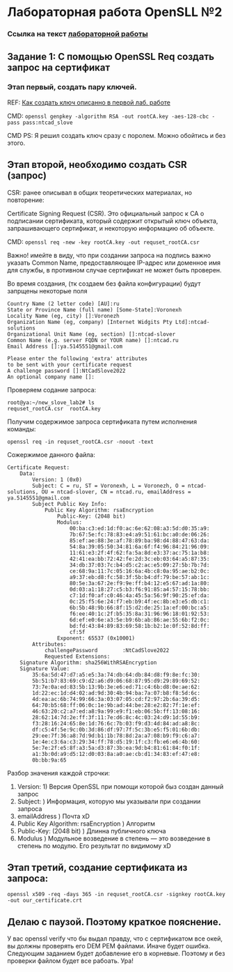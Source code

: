 
# Лабораторная работа OpenSLL №2

### Ссылка на текст [лабораторной работы](https://static.ntcad.ru/kulikov/lab_2.pdf)

## Задание 1: С помощью OpenSSL Req создать запрос на сертификат 

### Этап первый, создать пару ключей. 

REF: [Как создать ключ описанно в первой лаб. работе](https://github.com/netconpi/openssl_rsa_des3/blob/main/openssl.md)

CMD: `openssl genpkey -algorithm RSA -out rootCA.key -aes-128-cbc -pass pass:ntcad_slove`

CMD PS: Я решил создать ключ сразу с поролем. Можно обойтись и без этого. 

## Этап второй, необходимо создать CSR (запрос)

CSR: ранее описывал в общих теоретических материалах, но повторение: 

Certificate Signing Request (CSR). Это официальный запрос к CA о подписании сертификата, который содержит открытый ключ объекта, запрашивающего сертификат, и некоторую информацию об объекте.

CMD: `openssl req -new -key rootCA.key -out requset_rootCA.csr`

Важно! имейте в виду, что при создании запроса на подпись важно указать Common Name, предоставляющее IP-адрес или доменное имя для службы, в противном случае сертификат не может быть проверен.

Во время создания, (тк создаем без файла конфигурации) будут запрщены некоторые поля 

```
Country Name (2 letter code) [AU]:ru
State or Province Name (full name) [Some-State]:Voronexh
Locality Name (eg, city) []:Voronezh
Organization Name (eg, company) [Internet Widgits Pty Ltd]:ntcad-solutions
Organizational Unit Name (eg, section) []:ntcad-slover
Common Name (e.g. server FQDN or YOUR name) []:ntcad.ru
Email Address []:ya.5145551@gmail.com

Please enter the following 'extra' attributes
to be sent with your certificate request
A challenge password []:NtCadSlove2022
An optional company name []:
```

Проверяем содание запроса: 

```
root@ya:~/new_slove_lab2# ls
requset_rootCA.csr  rootCA.key
```

Получим содержимое запроса сертификата путем исполнения команды: 

```
openssl req -in requset_rootCA.csr -noout -text
```

Сожержимое данного файла: 

```
Certificate Request:
    Data:
        Version: 1 (0x0)
        Subject: C = ru, ST = Voronexh, L = Voronezh, O = ntcad-solutions, OU = ntcad-slover, CN = ntcad.ru, emailAddress = ya.5145551@gmail.com
        Subject Public Key Info:
            Public Key Algorithm: rsaEncryption
                Public-Key: (2048 bit)
                Modulus:
                    00:ba:c3:ed:1d:f0:ac:6e:62:08:a3:5d:d0:35:a9:
                    7b:67:5e:fc:78:83:e4:a9:51:61:bc:a0:de:06:26:
                    85:ef:ae:88:3e:af:78:89:ba:98:d4:88:47:63:da:
                    54:8a:39:05:50:34:81:6a:6f:f4:96:84:21:96:09:
                    11:61:e3:2f:4f:62:fa:5a:8d:e3:37:ac:75:1a:b8:
                    42:41:ea:bb:72:42:fe:2d:3c:eb:03:64:a5:87:35:
                    34:db:37:03:7c:b4:d5:c2:ac:e5:09:27:5b:7b:7d:
                    ce:68:9a:11:7c:05:16:6a:4b:c8:0a:95:ae:b2:0c:
                    a9:37:eb:d8:fc:58:3f:5b:b4:df:79:be:57:ab:1c:
                    80:5e:3a:67:2e:f9:9e:ff:b4:12:e5:67:ad:1a:80:
                    0d:03:a1:18:27:c5:b3:f6:91:85:a4:57:15:78:bb:
                    c7:1d:f0:af:c0:46:4a:45:5a:56:9f:90:25:ef:da:
                    0c:25:f5:6e:24:f7:eb:b9:4f:ec:8b:e3:e5:db:c1:
                    6b:5b:48:9b:66:8f:15:d2:de:25:1a:ef:00:bc:a5:
                    f6:ee:40:1c:2f:b5:35:8a:31:96:96:18:01:92:53:
                    6d:ef:e0:6e:a3:5e:b9:6b:ab:86:ae:55:6b:f2:0c:
                    bd:fd:43:84:89:83:69:58:1b:b2:1e:0f:52:8d:ff:
                    cf:5f
                Exponent: 65537 (0x10001)
        Attributes:
            challengePassword        :NtCadSlove2022
            Requested Extensions:
    Signature Algorithm: sha256WithRSAEncryption
    Signature Value:
        35:6a:5d:47:d7:a5:e5:3a:74:db:64:db:84:d8:f9:8e:fc:30:
        5b:51:b7:83:69:c9:d2:a6:d9:06:68:87:95:d9:29:89:69:52:
        73:7e:0a:ed:83:5b:13:9b:3e:e6:ed:71:c4:6b:d8:0e:ae:62:
        1d:22:ec:1d:d4:02:ad:9d:30:4b:94:ba:7a:07:b8:f8:5d:6c:
        4d:ea:ac:6b:74:99:66:3a:03:07:05:cd:f2:97:2b:6a:39:d5:
        64:70:b5:68:ff:06:0c:1e:9b:ad:44:be:28:e2:82:7f:1e:ef:
        46:63:20:c2:a7:ed:a8:9a:99:e9:f1:eb:06:5b:ff:13:08:16:
        28:62:14:7d:2e:ff:3f:11:7e:d6:8c:4c:03:24:d9:1d:55:b9:
        f3:28:16:24:65:8e:1d:76:6c:7b:03:f9:d3:4d:84:ad:a8:8c:
        df:c5:4f:5e:9c:0b:3d:86:df:97:7f:5c:3b:e5:f5:01:6b:db:
        29:ee:7f:36:a8:7d:9d:b1:1b:78:8d:2a:a7:08:b9:f9:c6:a7:
        1e:4e:c3:6a:c3:29:34:ff:78:d5:19:1f:c3:fb:e6:e6:4b:60:
        5e:7e:2f:e5:8f:a3:5a:d3:87:3b:ea:9d:b4:81:61:84:f0:1f:
        a1:3b:0d:a9:d5:12:d0:03:8a:a0:ae:cb:d1:34:83:ef:47:e8:
        0b:bb:9a:65
```

Разбор значения каждой строчки: 

1. Version: 1) Версия OpenSSL при помощи которой быз создан данный запрос 
2. Subject: )  Информация, которую мы указывали при создании запроса 
3. emailAddress ) Почта xD
4. Public Key Algorithm: rsaEncryption ) Алгоритм 
5. Public-Key: (2048 bit) ) Длинна публичного ключа 
6. Modulus ) Модульное возведение в степень — это возведение в степень по модулю. Его результат по видимому xD

## Этап третий, создание сертификата из запроса: 

```
openssl x509 -req -days 365 -in requset_rootCA.csr -signkey rootCA.key -out our_certificate.crt
```

## Делаю с паузой. Поэтому краткое пояснение. 

У вас openssl verify что бы выдал правду, что с сертификатом все окей, вы должны проверять его DEM PEM файлами. Иначе будет ошибка. Следующим заданием будет добавление его в корневые. Поэтому и без проверки файлом будет все рабоать. Ура!
